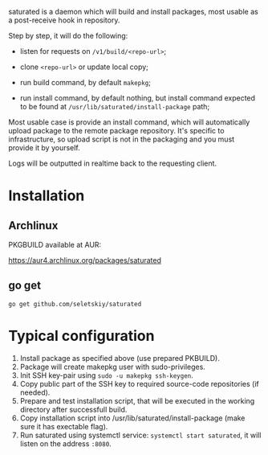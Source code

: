 saturated is a daemon which will build and install packages, most usable as a
post-receive hook in repository.

Step by step, it will do the following:

* listen for requests on `/v1/build/<repo-url>`;

* clone `<repo-url>` or update local copy;

* run build command, by default `makepkg`;

* run install command, by default nothing, but install command expected
  to be found at `/usr/lib/saturated/install-package` path;

Most usable case is provide an install command, which will automatically upload
package to the remote package repository. It's specific to infrastructure, so
upload script is not in the packaging and you must provide it by yourself.

Logs will be outputted in realtime back to the requesting client.

# Installation

## Archlinux

PKGBUILD available at AUR:

https://aur4.archlinux.org/packages/saturated

## go get

```
go get github.com/seletskiy/saturated
```

# Typical configuration

1. Install package as specified above (use prepared PKBUILD).
2. Package will create makepkg user with sudo-privileges.
3. Init SSH key-pair using `sudo -u makepkg ssh-keygen`.
4. Copy public part of the SSH key to required source-code repositories (if
   needed).
5. Prepare and test installation script, that will be executed in the working
   directory after successfull build.
6. Copy installation script into /usr/lib/saturated/install-package (make sure
   it has exectable flag).
7. Run saturated using systemctl service: `systemctl start saturated`, it will
   listen on the address `:8080`.

